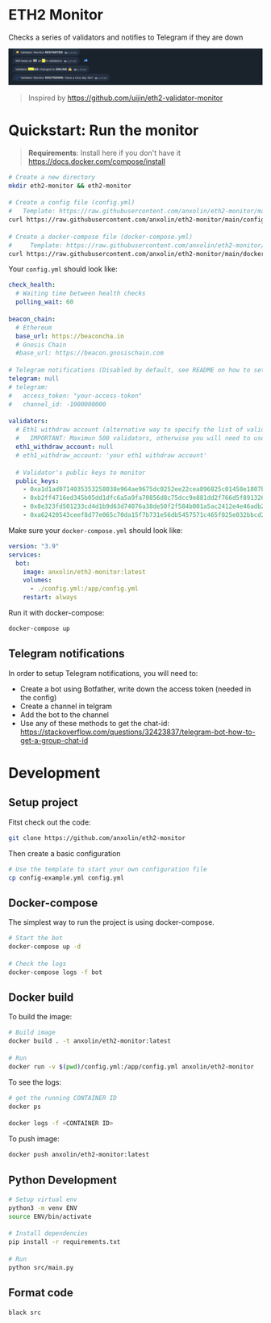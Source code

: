 # ETH2 Monitor
Checks a series of validators and notifies to Telegram if they are down

<p align="center">
  <img src="assets/telegram.jpg" />
</p>

> Inspired by https://github.com/uijin/eth2-validator-monitor

# Quickstart: Run the monitor

> **Requirements**: Install here if you don't have it https://docs.docker.com/compose/install

```bash
# Create a new directory
mkdir eth2-monitor && eth2-monitor

# Create a config file (config.yml)
#   Template: https://raw.githubusercontent.com/anxolin/eth2-monitor/main/config-example.yml
curl https://raw.githubusercontent.com/anxolin/eth2-monitor/main/config-example.yml > config.yml

# Create a docker-compose file (docker-compose.yml)
#     Template: https://raw.githubusercontent.com/anxolin/eth2-monitor/main/docker-compose-example.yml
curl https://raw.githubusercontent.com/anxolin/eth2-monitor/main/docker-compose-example.yml > docker-compose.yml
```

Your `config.yml` should look like:

```yaml
check_health:
  # Waiting time between health checks
  polling_wait: 60
  
beacon_chain:
  # Ethereum
  base_url: https://beaconcha.in
  # Gnosis Chain
  #base_url: https://beacon.gnosischain.com

# Telegram notifications (Disabled by default, see README on how to set it up)
telegram: null
# telegram:
#   access_token: "your-access-token"
#   channel_id: -1000000000

validators:
  # Eth1 withdraw account (alternative way to specify the list of validators)
  #   IMPORTANT: Maximun 500 validators, otherwise you will need to use "public_keys"
  eth1_withdraw_account: null
  # eth1_withdraw_account: 'your eth1 withdraw account'

  # Validator's public keys to monitor
  public_keys:
    - 0xa1d1ad0714035353258038e964ae9675dc0252ee22cea896825c01458e1807bfad2f9969338798548d9858a571f7425c
    - 0xb2ff4716ed345b05dd1dfc6a5a9fa70856d8c75dcc9e881dd2f766d5f891326f0d10e96f3a444ce6c912b69c22c6754d
    - 0x8e323fd501233cd4d1b9d63d74076a38de50f2f584b001a5ac2412e4e46adb26d2fb2a6041e7e8c57cd4df0916729219
    - 0xa62420543ceef8d77e065c70da15f7b731e56db5457571c465f025e032bbcd263a0990c8749b4ca6ff20d77004454b51  
```

Make sure your `docker-compose.yml` should look like:

```yml
version: "3.9"
services:
  bot:
    image: anxolin/eth2-monitor:latest
    volumes:
      - ./config.yml:/app/config.yml
    restart: always
```


Run it with docker-compose:

```bash
docker-compose up
```

## Telegram notifications
In order to setup Telegram notifications, you will need to:
- Create a bot using Botfather, write down the access token (needed in the config)
- Create a channel in telgram
- Add the bot to the channel
- Use any of these methods to get the chat-id: <https://stackoverflow.com/questions/32423837/telegram-bot-how-to-get-a-group-chat-id>

# Development

## Setup project
Fitst check out the code:
```bash
git clone https://github.com/anxolin/eth2-monitor
```

Then create a basic configuration

```bash
# Use the template to start your own configuration file
cp config-example.yml config.yml
```

## Docker-compose
The simplest way to run the project is using docker-compose.

```bash
# Start the bot
docker-compose up -d

# Check the logs
docker-compose logs -f bot
```

## Docker build
To build the image:

```bash
# Build image
docker build . -t anxolin/eth2-monitor:latest

# Run
docker run -v $(pwd)/config.yml:/app/config.yml anxolin/eth2-monitor
```

To see the logs:

```bash
# get the running CONTAINER ID
docker ps

docker logs -f <CONTAINER ID>
```

To push image:
```bash
docker push anxolin/eth2-monitor:latest
```

## Python Development

```bash
# Setup virtual env
python3 -m venv ENV
source ENV/bin/activate

# Install dependencies
pip install -r requirements.txt

# Run
python src/main.py
```

## Format code
```
black src
```